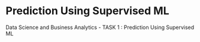 # Prediction Using Supervised ML
Data Science and Business Analytics - TASK 1 : Prediction Using Supervised ML
